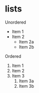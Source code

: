 # lists


Unordered

* Item 1
* Item 2
  * Item 2a
  * Item 2b


Ordered

1. Item 1
1. Item 2
1. Item 3
   1. Item 3a
   1. Item 3b